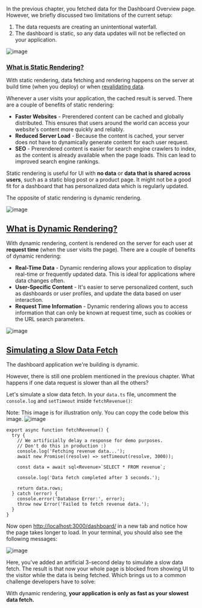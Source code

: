 In the previous chapter, you fetched data for the Dashboard Overview page. However, we briefly discussed two limitations of the current setup:

1.  The data requests are creating an unintentional waterfall.
2.  The dashboard is static, so any data updates will not be reflected on your application.

![image](https://github.com/user-attachments/assets/a42feb69-b68a-4d6f-8961-aa7a9b55384b)

### [What is Static Rendering?](https://nextjs.org/learn/dashboard-app/static-and-dynamic-rendering#what-is-static-rendering)

With static rendering, data fetching and rendering happens on the server at build time (when you deploy) or when [revalidating data](https://nextjs.org/docs/app/building-your-application/data-fetching/fetching-caching-and-revalidating#revalidating-data).

Whenever a user visits your application, the cached result is served. There are a couple of benefits of static rendering:

-   **Faster Websites** - Prerendered content can be cached and globally distributed. This ensures that users around the world can access your website's content more quickly and reliably.
-   **Reduced Server Load** - Because the content is cached, your server does not have to dynamically generate content for each user request.
-   **SEO** - Prerendered content is easier for search engine crawlers to index, as the content is already available when the page loads. This can lead to improved search engine rankings.

Static rendering is useful for UI with **no data** or **data that is shared across users**, such as a static blog post or a product page. It might not be a good fit for a dashboard that has personalized data which is regularly updated.

The opposite of static rendering is dynamic rendering.

![image](https://github.com/user-attachments/assets/1c7b31d3-924e-4f35-adf4-e8618f2acbaf)

## [What is Dynamic Rendering?](https://nextjs.org/learn/dashboard-app/static-and-dynamic-rendering#what-is-dynamic-rendering)

With dynamic rendering, content is rendered on the server for each user at **request time** (when the user visits the page). There are a couple of benefits of dynamic rendering:

-   **Real-Time Data** - Dynamic rendering allows your application to display real-time or frequently updated data. This is ideal for applications where data changes often.
-   **User-Specific Content** - It's easier to serve personalized content, such as dashboards or user profiles, and update the data based on user interaction.
-   **Request Time Information** - Dynamic rendering allows you to access information that can only be known at request time, such as cookies or the URL search parameters.

![image](https://github.com/user-attachments/assets/aedcc9a0-fe8e-44f2-b327-3e76b1829354)

## [Simulating a Slow Data Fetch](https://nextjs.org/learn/dashboard-app/static-and-dynamic-rendering#simulating-a-slow-data-fetch)

The dashboard application we're building is dynamic.

However, there is still one problem mentioned in the previous chapter. What happens if one data request is slower than all the others?

Let's simulate a slow data fetch. In your `data.ts` file, uncomment the `console.log` and `setTimeout` inside `fetchRevenue()`:

Note: This image is for illustration only. You can copy the code below this image.
![image](https://github.com/user-attachments/assets/91771d84-dc55-4637-be96-4df938ec6b8e)

```
export async function fetchRevenue() {
  try {
    // We artificially delay a response for demo purposes.
    // Don't do this in production :)
    console.log('Fetching revenue data...');
    await new Promise((resolve) => setTimeout(resolve, 3000));
 
    const data = await sql<Revenue>`SELECT * FROM revenue`;
 
    console.log('Data fetch completed after 3 seconds.');
 
    return data.rows;
  } catch (error) {
    console.error('Database Error:', error);
    throw new Error('Failed to fetch revenue data.');
  }
}
```

Now open [http://localhost:3000/dashboard/](http://localhost:3000/dashboard/) in a new tab and notice how the page takes longer to load. In your terminal, you should also see the following messages:

![image](https://github.com/user-attachments/assets/0fee35e5-4400-48ea-aee1-0d58780526d2)

Here, you've added an artificial 3-second delay to simulate a slow data fetch. The result is that now your whole page is blocked from showing UI to the visitor while the data is being fetched. Which brings us to a common challenge developers have to solve:

With dynamic rendering, **your application is only as fast as your slowest data fetch.**
